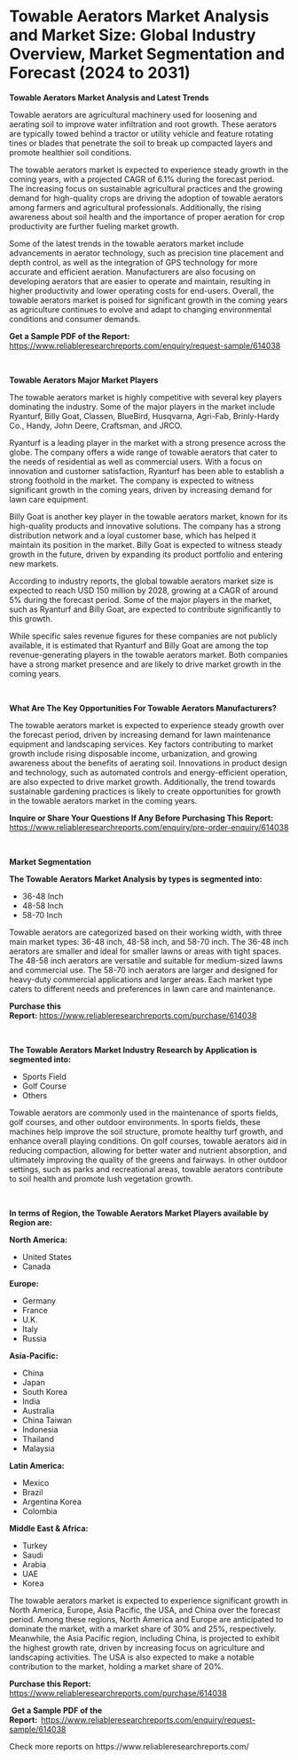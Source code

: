 <p><h1>Towable Aerators Market Analysis and Market Size: Global Industry Overview, Market Segmentation and Forecast (2024 to 2031)</h1></p><p><strong>Towable Aerators Market Analysis and Latest Trends</strong></p>
<p><p>Towable aerators are agricultural machinery used for loosening and aerating soil to improve water infiltration and root growth. These aerators are typically towed behind a tractor or utility vehicle and feature rotating tines or blades that penetrate the soil to break up compacted layers and promote healthier soil conditions.</p><p>The towable aerators market is expected to experience steady growth in the coming years, with a projected CAGR of 6.1% during the forecast period. The increasing focus on sustainable agricultural practices and the growing demand for high-quality crops are driving the adoption of towable aerators among farmers and agricultural professionals. Additionally, the rising awareness about soil health and the importance of proper aeration for crop productivity are further fueling market growth.</p><p>Some of the latest trends in the towable aerators market include advancements in aerator technology, such as precision tine placement and depth control, as well as the integration of GPS technology for more accurate and efficient aeration. Manufacturers are also focusing on developing aerators that are easier to operate and maintain, resulting in higher productivity and lower operating costs for end-users. Overall, the towable aerators market is poised for significant growth in the coming years as agriculture continues to evolve and adapt to changing environmental conditions and consumer demands.</p></p>
<p><strong>Get a Sample PDF of the Report:&nbsp;</strong> <a href="https://www.reliableresearchreports.com/enquiry/request-sample/614038">https://www.reliableresearchreports.com/enquiry/request-sample/614038</a></p>
<p>&nbsp;</p>
<p><strong>Towable Aerators Major Market Players</strong></p>
<p><p>The towable aerators market is highly competitive with several key players dominating the industry. Some of the major players in the market include Ryanturf, Billy Goat, Classen, BlueBird, Husqvarna, Agri-Fab, Brinly-Hardy Co., Handy, John Deere, Craftsman, and JRCO.</p><p>Ryanturf is a leading player in the market with a strong presence across the globe. The company offers a wide range of towable aerators that cater to the needs of residential as well as commercial users. With a focus on innovation and customer satisfaction, Ryanturf has been able to establish a strong foothold in the market. The company is expected to witness significant growth in the coming years, driven by increasing demand for lawn care equipment.</p><p>Billy Goat is another key player in the towable aerators market, known for its high-quality products and innovative solutions. The company has a strong distribution network and a loyal customer base, which has helped it maintain its position in the market. Billy Goat is expected to witness steady growth in the future, driven by expanding its product portfolio and entering new markets.</p><p>According to industry reports, the global towable aerators market size is expected to reach USD 150 million by 2028, growing at a CAGR of around 5% during the forecast period. Some of the major players in the market, such as Ryanturf and Billy Goat, are expected to contribute significantly to this growth.</p><p>While specific sales revenue figures for these companies are not publicly available, it is estimated that Ryanturf and Billy Goat are among the top revenue-generating players in the towable aerators market. Both companies have a strong market presence and are likely to drive market growth in the coming years.</p></p>
<p>&nbsp;</p>
<p><strong>What Are The Key Opportunities For Towable Aerators Manufacturers?</strong></p>
<p><p>The towable aerators market is expected to experience steady growth over the forecast period, driven by increasing demand for lawn maintenance equipment and landscaping services. Key factors contributing to market growth include rising disposable income, urbanization, and growing awareness about the benefits of aerating soil. Innovations in product design and technology, such as automated controls and energy-efficient operation, are also expected to drive market growth. Additionally, the trend towards sustainable gardening practices is likely to create opportunities for growth in the towable aerators market in the coming years.</p></p>
<p><strong>Inquire or Share Your Questions If Any Before Purchasing This Report:</strong> <a href="https://www.reliableresearchreports.com/enquiry/pre-order-enquiry/614038">https://www.reliableresearchreports.com/enquiry/pre-order-enquiry/614038</a></p>
<p>&nbsp;</p>
<p><strong>Market Segmentation</strong></p>
<p><strong>The Towable Aerators Market Analysis by types is segmented into:</strong></p>
<p><ul><li>36-48 Inch</li><li>48-58 Inch</li><li>58-70 Inch</li></ul></p>
<p><p>Towable aerators are categorized based on their working width, with three main market types: 36-48 inch, 48-58 inch, and 58-70 inch. The 36-48 inch aerators are smaller and ideal for smaller lawns or areas with tight spaces. The 48-58 inch aerators are versatile and suitable for medium-sized lawns and commercial use. The 58-70 inch aerators are larger and designed for heavy-duty commercial applications and larger areas. Each market type caters to different needs and preferences in lawn care and maintenance.</p></p>
<p><strong>Purchase this Report:&nbsp;</strong><a href="https://www.reliableresearchreports.com/purchase/614038">https://www.reliableresearchreports.com/purchase/614038</a></p>
<p>&nbsp;</p>
<p><strong>The Towable Aerators Market Industry Research by Application is segmented into:</strong></p>
<p><ul><li>Sports Field</li><li>Golf Course</li><li>Others</li></ul></p>
<p><p>Towable aerators are commonly used in the maintenance of sports fields, golf courses, and other outdoor environments. In sports fields, these machines help improve the soil structure, promote healthy turf growth, and enhance overall playing conditions. On golf courses, towable aerators aid in reducing compaction, allowing for better water and nutrient absorption, and ultimately improving the quality of the greens and fairways. In other outdoor settings, such as parks and recreational areas, towable aerators contribute to soil health and promote lush vegetation growth.</p></p>
<p>&nbsp;</p>
<p><strong>In terms of Region, the Towable Aerators Market Players available by Region are:</strong></p>
<p>
    <p> <strong> North America: </strong>
        <ul>
            <li>United States</li>
            <li>Canada</li>
        </ul>
        </p> 
    <p> <strong> Europe: </strong>
        <ul>
            <li>Germany</li>
            <li>France</li>
            <li>U.K.</li>
            <li>Italy</li>
            <li>Russia</li>
        </ul>
        </p> 
    <p> <strong> Asia-Pacific: </strong>
        <ul>
            <li>China</li>
            <li>Japan</li>
            <li>South Korea</li>
            <li>India</li>
            <li>Australia</li>
            <li>China Taiwan</li>
            <li>Indonesia</li>
            <li>Thailand</li>
            <li>Malaysia</li>
        </ul>
        </p> 
    <p> <strong> Latin America: </strong>
        <ul>
            <li>Mexico</li>
            <li>Brazil</li>
            <li>Argentina Korea</li>
            <li>Colombia</li>
        </ul>
        </p> 
    <p> <strong> Middle East & Africa: </strong>
        <ul>
            <li>Turkey</li>
            <li>Saudi</li>
            <li>Arabia</li>
            <li>UAE</li>
            <li>Korea</li>
        </ul>
    </p>
    </p>
<p><p>The towable aerators market is expected to experience significant growth in North America, Europe, Asia Pacific, the USA, and China over the forecast period. Among these regions, North America and Europe are anticipated to dominate the market, with a market share of 30% and 25%, respectively. Meanwhile, the Asia Pacific region, including China, is projected to exhibit the highest growth rate, driven by increasing focus on agriculture and landscaping activities. The USA is also expected to make a notable contribution to the market, holding a market share of 20%.</p></p>
<p><strong>Purchase this Report: </strong><a href="https://www.reliableresearchreports.com/purchase/614038">https://www.reliableresearchreports.com/purchase/614038</a></p>
<p>&nbsp;<strong>Get a Sample PDF of the Report:&nbsp;&nbsp;</strong><a href="https://www.reliableresearchreports.com/enquiry/request-sample/614038">https://www.reliableresearchreports.com/enquiry/request-sample/614038</a></p>
<p><strong></strong></p>
<p>Check more reports on https://www.reliableresearchreports.com/</p>